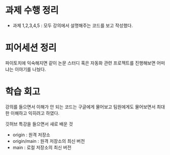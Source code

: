 # 과제 수행 정리
- 과제 1,2,3,4,5 : 모두 강의에서 설명해주는 코드를 보고 작성했다. 


# 피어세션 정리

파이토치에 익숙해지면 같이 논문 스터디 혹은 자동화 관련 프로젝트를 진행해보면 어떠냐는 이야기를 나눴다.


# 학습 회고

강의를 들으면서 이해가 안 되는 코드는 구글에게 물어보고 팀원에게도 물어보면서 최대한 이해하고 익히려고 하였다.

깃허브 특강을 들으면서 새로 배운 것
- origin : 원격 저장소
- origin/main : 원격 저장소의 최신 버전
- main : 로컬 저장소의 최신 버전

